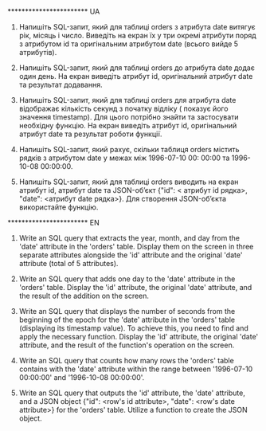 *********************** UA

1. Напишіть SQL-запит, який для таблиці orders з атрибута date витягує рік, місяць і число.
   Виведіть на екран їх у
   три окремі атрибути поряд з атрибутом id та оригінальним атрибутом date (всього вийде 5 атрибутів).

2. Напишіть SQL-запит, який для таблиці orders до атрибута date додає один день. На екран виведіть атрибут id,
   оригінальний атрибут date та результат додавання.

3. Напишіть SQL-запит, який для таблиці orders для атрибута date відображає кількість секунд з початку відліку (
   показує його значення timestamp). Для цього потрібно знайти та застосувати необхідну функцію. На екран виведіть
   атрибут
   id, оригінальний атрибут date та результат роботи функції.

4. Напишіть SQL-запит, який рахує, скільки таблиця orders містить рядків з атрибутом date у межах між 1996-07-10 00:
   00:00 та 1996-10-08 00:00:00.

5. Напишіть SQL-запит, який для таблиці orders виводить на екран атрибут id, атрибут date та JSON-об’єкт {"id": <
   атрибут id рядка>, "date": <атрибут date рядка>}. Для створення JSON-об’єкта використайте функцію.




*********************** EN

1. Write an SQL query that extracts the year, month, and day from the 'date' attribute in the 'orders' table. Display
   them on the screen in three separate attributes alongside the 'id' attribute and the original 'date' attribute (total
   of 5 attributes).

2. Write an SQL query that adds one day to the 'date' attribute in the 'orders' table. Display the 'id' attribute, the
   original 'date' attribute, and the result of the addition on the screen.

3. Write an SQL query that displays the number of seconds from the beginning of the epoch for the 'date' attribute in
   the 'orders' table (displaying its timestamp value). To achieve this, you need to find and apply the necessary
   function. Display the 'id' attribute, the original 'date' attribute, and the result of the function's operation on
   the screen.

4. Write an SQL query that counts how many rows the 'orders' table contains with the 'date' attribute within the range
   between '1996-07-10 00:00:00' and '1996-10-08 00:00:00'.

5. Write an SQL query that outputs the 'id' attribute, the 'date' attribute, and a JSON object {"id": <row's id
   attribute>, "date": <row's date attribute>} for the 'orders' table. Utilize a function to create the JSON object.
